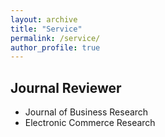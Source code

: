 ```yaml
---
layout: archive
title: "Service"
permalink: /service/
author_profile: true
---
```


<h2>Journal Reviewer</h2>

- Journal of Business Research
- Electronic Commerce Research

